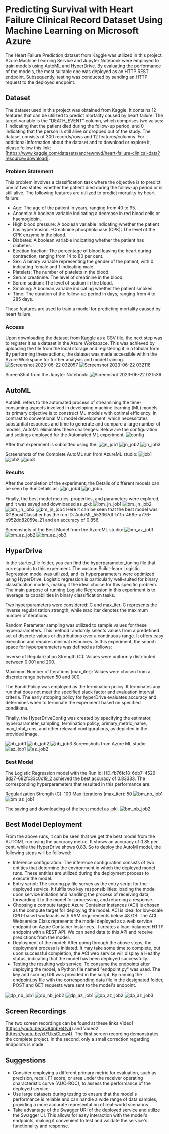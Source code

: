 # Predicting Survival with Heart Failure Clinical Record Dataset Using Machine Learning on Microsoft Azure
The Heart Failure Prediction dataset from Kaggle was utilized in this project. Azure Machine Learning Service and Jupyter Notebook were employed to train models using AutoML and HyperDrive. By evaluating the performance of the models, the most suitable one was deployed as an HTTP REST endpoint. Subsequently, testing was conducted by sending an HTTP request to the deployed endpoint.

## Dataset
The dataset used in this project was obtained from Kaggle. It contains 12 features that can be utilized to predict mortality caused by heart failure. The target variable is the "DEATH_EVENT" column, which comprises two values: 1 indicating that the patient died during the follow-up period, and 0 indicating that the person is still alive or dropped out of the study. The dataset consists of 300 records/rows and 12 features/columns. For additional information about the dataset and to download or explore it, please follow this link: [https://www.kaggle.com/datasets/andrewmvd/heart-failure-clinical-data?resource=download].

### Problem Statement
This problem involves a classification task where the objective is to predict one of two states: whether the patient died during the follow-up period or is still alive. The following features are utilized to predict mortality by heart failure:

- Age: The age of the patient in years, ranging from 40 to 95.
- Anaemia: A boolean variable indicating a decrease in red blood cells or haemoglobin.
- High blood pressure: A boolean variable indicating whether the patient has hypertension.
-Creatinine phosphokinase (CPK): The level of the CPK enzyme in the blood.
- Diabetes: A boolean variable indicating whether the patient has diabetes.
- Ejection fraction: The percentage of blood leaving the heart during contraction, ranging from 14 to 80 per cent.
- Sex: A binary variable representing the gender of the patient, with 0 indicating female and 1 indicating male.
- Platelets: The number of platelets in the blood.
- Serum creatinine: The level of creatinine in the blood.
- Serum sodium: The level of sodium in the blood.
- Smoking: A boolean variable indicating whether the patient smokes.
- Time: The duration of the follow-up period in days, ranging from 4 to 285 days.

These features are used to train a model for predicting mortality caused by heart failure.

### Access
Upon downloading the dataset from Kaggle as a CSV file, the next step was to register it as a dataset in the Azure Workspace. This was achieved by uploading the file from the local storage and registering it in a tabular form. By performing these actions, the dataset was made accessible within the Azure Workspace for further analysis and model training.
![Screenshot 2023-06-22 032057](https://github.com/raohashim/Udacity_ML_With_Azure_NanoDegree_Projects/assets/50891264/574a6a97-4835-4e8c-bff1-e9e18b4980ac)
![Screenshot 2023-06-22 032118](https://github.com/raohashim/Udacity_ML_With_Azure_NanoDegree_Projects/assets/50891264/0c95bee0-a6e6-4d37-8907-3dbe07616a4e)

ScreenShot from the Jupyter Notebook:
![Screenshot 2023-06-22 021536](https://github.com/raohashim/Udacity_ML_With_Azure_NanoDegree_Projects/assets/50891264/d471d682-81c6-421d-a472-f704934df5ee)

## AutoML
AutoML refers to the automated process of streamlining the time-consuming aspects involved in developing machine learning (ML) models. Its primary objective is to construct ML models with optimal efficiency. In contrast to conventional ML model development, which necessitates substantial resources and time to generate and compare a large number of models, AutoML eliminates these challenges. 
Below are the configuration and settings employed for the Automated ML experiment.
![config](https://github.com/raohashim/Udacity_ML_With_Azure_NanoDegree_Projects/assets/50891264/2b7ea91e-d5d3-4d29-9e25-aad92c0e8d88)

After that experiment is submitted using the:
![jn_job1](https://github.com/raohashim/Udacity_ML_With_Azure_NanoDegree_Projects/assets/50891264/4a548466-b22f-43b7-9e37-ed769feee244)
![jn_job2](https://github.com/raohashim/Udacity_ML_With_Azure_NanoDegree_Projects/assets/50891264/648cdbc0-b46d-4686-b228-659cc8b7fd04)
![jn_job3](https://github.com/raohashim/Udacity_ML_With_Azure_NanoDegree_Projects/assets/50891264/c1574094-9346-41b2-8db2-c3922e5b80ec)

Screenshots of the Complete AutoML run from AzureML studio:
![job1](https://github.com/raohashim/Udacity_ML_With_Azure_NanoDegree_Projects/assets/50891264/3110e417-1b81-4cd7-b2f8-78a238c4c225)
![job2](https://github.com/raohashim/Udacity_ML_With_Azure_NanoDegree_Projects/assets/50891264/7b2e6d4b-889c-43d0-975c-3e69cb3c0957)
![job3](https://github.com/raohashim/Udacity_ML_With_Azure_NanoDegree_Projects/assets/50891264/d050b58d-ec67-4618-ba3b-5b93e1cc2e3d)

### Results

After the completion of the experiment, the Details of different models can be seen by RunDetails as:
![jn_job4](https://github.com/raohashim/Udacity_ML_With_Azure_NanoDegree_Projects/assets/50891264/d70d1b09-75bb-4587-960a-3a07ba2a96af)
![jn_job5](https://github.com/raohashim/Udacity_ML_With_Azure_NanoDegree_Projects/assets/50891264/c0e78439-0535-4739-b6c9-063ec147144d)

Finally, the best model metrics, properties, and parameters were explored, and it was saved and downloaded as .pkl:
![bm_jn_job1](https://github.com/raohashim/Udacity_ML_With_Azure_NanoDegree_Projects/assets/50891264/70dd2080-adb2-44dc-a669-6e8d5a0cdb65) 
![bm_jn_job2](https://github.com/raohashim/Udacity_ML_With_Azure_NanoDegree_Projects/assets/50891264/8918decb-c17f-4e12-9ad7-c59903600499)
![bm_jn_job3](https://github.com/raohashim/Udacity_ML_With_Azure_NanoDegree_Projects/assets/50891264/8005e04d-b174-436a-8193-886f78e36002)
![bm_jn_job4](https://github.com/raohashim/Udacity_ML_With_Azure_NanoDegree_Projects/assets/50891264/0da167de-197f-4a12-8991-e9db14623af4)
Here it can be seen that the best model was XGBoostClassifier has the run ID: AutoML_553367df-b11b-469e-a776-b952dd82059e_21 and an accuracy of 0.856.

Screenshots of the Best Model from the AzureML studio:
![bm_az_job1](https://github.com/raohashim/Udacity_ML_With_Azure_NanoDegree_Projects/assets/50891264/ddb5cd0c-1a7f-4b89-8d7a-4d49612b13c7)
![bm_az_job2](https://github.com/raohashim/Udacity_ML_With_Azure_NanoDegree_Projects/assets/50891264/068051d2-8769-4968-ae7f-6b97c96e521b)
![bm_az_job3](https://github.com/raohashim/Udacity_ML_With_Azure_NanoDegree_Projects/assets/50891264/b52ddc21-705a-4062-8717-ff6d8b55bb33)

## HyperDrive
In the starter_file folder, you can find the hyperparameter_tuning file that corresponds to this experiment. The custom Scikit-learn Logistic Regression model was utilized, and its hyperparameters were optimized using HyperDrive. Logistic regression is particularly well-suited for binary classification models, making it the ideal choice for this specific problem. The main purpose of running Logistic Regression in this experiment is to leverage its capabilities in binary classification tasks.

Two hyperparameters were considered: C and max_iter. C represents the inverse regularization strength, while max_iter denotes the maximum number of iterations.

Random Parameter sampling was utilized to sample values for these hyperparameters. This method randomly selects values from a predefined set of discrete values or distributions over a continuous range. It offers easy execution and requires minimal resources. In this experiment, the search space for hyperparameters was defined as follows:

Inverse of Regularization Strength (C): Values were uniformly distributed between 0.001 and 200.

Maximum Number of Iterations (max_iter): Values were chosen from a discrete range between 50 and 300.

The BanditPolicy was employed as the termination policy. It terminates any run that does not meet the specified slack factor and evaluation interval criteria. The early stopping policy for hyperDrive evaluates accuracy and determines when to terminate the experiment based on specified conditions.

Finally, the HyperDriveConfig was created by specifying the estimator, hyperparameter_sampling, termination policy, primary_metric_name, max_total_runs, and other relevant configurations, as depicted in the provided image.

![nb_job1](https://github.com/raohashim/Udacity_ML_With_Azure_NanoDegree_Projects/assets/50891264/d86dcd50-5d53-468c-a561-a7a37a30a1cd)
![nb_job2](https://github.com/raohashim/Udacity_ML_With_Azure_NanoDegree_Projects/assets/50891264/8d40ea4b-b66f-49a9-a36a-0eb3c24e9cfe)
![nb_job3](https://github.com/raohashim/Udacity_ML_With_Azure_NanoDegree_Projects/assets/50891264/2c6a6a8a-23a8-4342-a0de-ee816de23fa7)
Screenshots from Azure ML studio:
![az_job1](https://github.com/raohashim/Udacity_ML_With_Azure_NanoDegree_Projects/assets/50891264/825f9bad-4f8d-4e84-95ae-241d38fbe534)
![az_job2](https://github.com/raohashim/Udacity_ML_With_Azure_NanoDegree_Projects/assets/50891264/d20077b7-1acf-49ac-8388-46b2f7b98e8a)

### Best Model
The Logistic Regression model with the Run Id:  HD_fb76fc18-6db7-4529-8d27-692fc33c0c19_2 achieved the best accuracy of 0.83333. The corresponding hyperparameters that resulted in this performance are:

Regularization Strength (C): 100
Max Iterations (max_iter): 50
![bm_nb_job1](https://github.com/raohashim/Udacity_ML_With_Azure_NanoDegree_Projects/assets/50891264/4511ab3b-e81a-439d-be23-91188eeafb89)
![bm_az_job1](https://github.com/raohashim/Udacity_ML_With_Azure_NanoDegree_Projects/assets/50891264/0fd396e5-4c18-4ab6-ad5d-05f0e69011b3)

The saving and downloading of the best model as .pkl.
![bm_nb_job2](https://github.com/raohashim/Udacity_ML_With_Azure_NanoDegree_Projects/assets/50891264/861d8314-8713-4d48-a052-dd79efe84666)

## Best Model Deployment
From the above runs, it can be seen that we get the best model from the AUTOML run using the accuracy metric. It shows an accuracy of 0.85 per cent, while the HyperDrive shows 0.83. So to deploy the AutoMl model, the following steps will be followed:
- Inference configuration: The inference configuration consists of two entities that determine the environment in which the deployed model runs. These entities are utilized during the deployment process to execute the model.
- Entry script: The scoring.py file serves as the entry script for the deployed service. It fulfils two key responsibilities: loading the model upon service initiation and handling the process of receiving data, forwarding it to the model for processing, and returning a response.
- Choosing a compute target: Azure Container Instances (ACI) is chosen as the compute target for deploying the model. ACI is ideal for low-scale CPU-based workloads with RAM requirements below 48 GB.
The ACI Webservice Class represents the model deployed as a web service endpoint on Azure Container Instances. It creates a load-balanced HTTP endpoint with a REST API. We can send data to this API and receive predictions from the model.
- Deployment of the model: After going through the above steps, the deployment process is initiated. It may take some time to complete, but upon successful completion, the ACI web service will display a Healthy status, indicating that the model has been deployed successfully. 
- Testing the resulting web service: To consume the endpoints after deploying the model, a Python file named "endpoint.py" was used. The key and scoring URI was provided in the script. By running the endpoint.py file with the corresponding data file in the designated folder, POST and GET requests were sent to the model's endpoint.

![dp_nb_job1](https://github.com/raohashim/Udacity_ML_With_Azure_NanoDegree_Projects/assets/50891264/c6b9f740-722b-4a6a-b1cd-8b6e7f46b312)
![dp_nb_job2](https://github.com/raohashim/Udacity_ML_With_Azure_NanoDegree_Projects/assets/50891264/3ec6a4b2-8e65-4c9e-94bc-924b46d663f5)
![dp_az_job1](https://github.com/raohashim/Udacity_ML_With_Azure_NanoDegree_Projects/assets/50891264/8f50c535-42ba-463b-8d83-a4a59c97be98)
![dp_az_job2](https://github.com/raohashim/Udacity_ML_With_Azure_NanoDegree_Projects/assets/50891264/dba027cf-81e1-4cd9-a774-3f4e536a2912)
![dp_az_job3](https://github.com/raohashim/Udacity_ML_With_Azure_NanoDegree_Projects/assets/50891264/48b53517-defd-48a8-81df-30afa7f6893c)

## Screen Recordings
The two screen recordings can be found at these links  Video1 (https://youtu.be/qQ84pbH4tv4) and Video2 (https://youtu.be/xtFUksCLew4). The first screen recording demonstrates the complete project. In the second, only a small correction regarding endpoints is made.

## Suggestions

- Consider employing a different primary metric for evaluation, such as precision, recall, F1 score, or area under the receiver operating characteristic curve (AUC-ROC), to assess the performance of the deployed service.
- Use large datasets during testing to ensure that the model's performance is reliable and can handle a wide range of data samples, providing a more accurate representation of real-world scenarios.
- Take advantage of the Swagger URI of the deployed service and utilize the Swagger UI. This allows for easy interaction with the model's endpoints, making it convenient to test and validate the service's functionality and response.


















